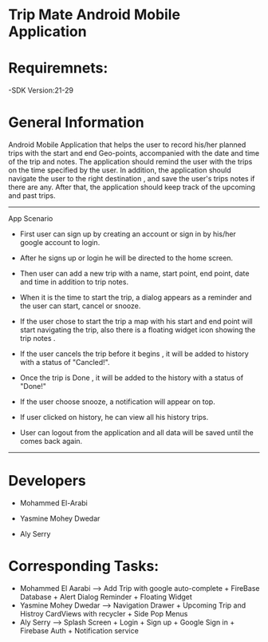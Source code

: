 # Trip Mate Android Mobile Application
# Requiremnets:
-SDK Version:21-29

# General Information


Android Mobile Application that helps the user to record his/her planned trips with the start and end Geo-points,
accompanied with the date and time of the trip and notes.
The application should remind the user with the trips on the time specified by the user.
In addition, the application should navigate the user to the right destination , and save the user's trips notes if there are any.
After that, the application should keep track of the upcoming and past trips.

----------------------------------------------------------------------------------------------------------------------------------------

App Scenario

 -  First user can sign up by creating an account or sign in by his/her google account to login.

  - After he signs up or login he will be directed to the home screen.

  - Then user can add a new trip with a name, start point, end point,  date and time in addition to trip notes.

  - When it is the time to start the trip, a dialog  appears  as a reminder and the user can start, cancel or snooze.

  - If the user chose to start the trip a map with his start and end point will start navigating the trip, also there is a floating widget icon  showing the trip notes .

  - If the user cancels the trip before it begins , it will be added to history with a status of "Cancled!".

  - Once the trip is Done , it will be added to the history with a status of "Done!"

  - If the user choose snooze, a notification  will appear on top.

  - If user clicked on history, he can view all his history trips.

  - User can logout from the application and all data will be saved until the comes back again.

----------------------------------------------------------------------------------------------------------------------------------------
# Developers
  - Mohammed El-Arabi

  - Yasmine Mohey Dwedar

  - Aly Serry

# Corresponding Tasks:
 - Mohammed El Aarabi --> Add Trip with google auto-complete + FireBase Database  + Alert Dialog Reminder + Floating Widget 
 - Yasmine Mohey Dwedar --> Navigation Drawer + Upcoming Trip and Histroy CardViews with recycler + Side Pop Menus
 - Aly Serry --> Splash Screen + Login + Sign up + Google Sign in + Firebase Auth + Notification service  


